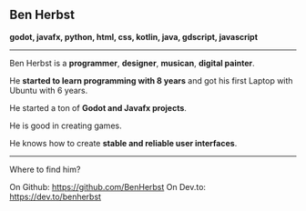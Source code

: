 ## Ben Herbst

**godot, javafx, python, html, css, kotlin, java, gdscript, javascript**

___

Ben Herbst is a **programmer**, **designer**, **musican**, **digital painter**.

He **started to learn programming with 8 years** and got his first Laptop with Ubuntu with 6 years.

He started a ton of **Godot and Javafx projects**.

He is good in creating games.

He knows how to create **stable and reliable user interfaces**.

___

Where to find him?

On Github: https://github.com/BenHerbst
On Dev.to: https://dev.to/benherbst
